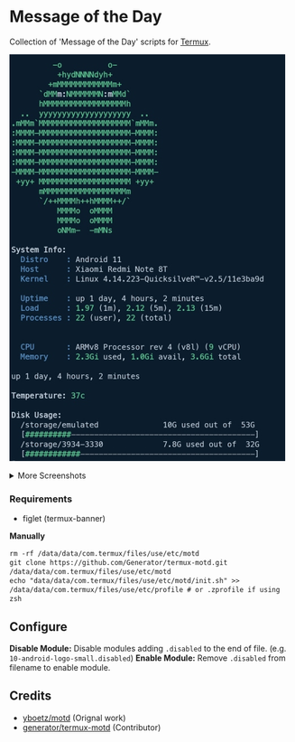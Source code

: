 # Message of the Day

Collection of 'Message of the Day' scripts for [Termux](https://termux.com/).

![Screen1](Screenhots/screen1.jpeg)

<details><summary>More Screenshots</summary>
<img src="Screenhots/screen2.jpeg"/>
<img src="Screenhots/screen3.jpeg"/>
</details>

### Requirements

* figlet (termux-banner)


<!-- ## Install
    wget -qO- https://git.io/Jm5hb | bash
-->

**Manually**

    rm -rf /data/data/com.termux/files/use/etc/motd
    git clone https://github.com/Generator/termux-motd.git /data/data/com.termux/files/use/etc/motd
    echo "data/data/com.termux/files/use/etc/motd/init.sh" >> /data/data/com.termux/files/use/etc/profile # or .zprofile if using zsh

## Configure

**Disable Module:** Disable modules adding ``.disabled`` to the end of file. (e.g. ``10-android-logo-small.disabled``)
**Enable Module:** Remove ``.disabled`` from filename to enable module.

## Credits

* [yboetz/motd](https://github.com/yboetz/motd) (Orignal work)
* [generator/termux-motd](https://github.com/Generator) (Contributor)
